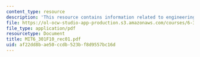 ```yaml
---
content_type: resource
description: 'This resource contains information related to engineering design. '
file: https://ol-ocw-studio-app-production.s3.amazonaws.com/courses/6-301-solid-state-circuits-fall-2010/af22dd8bae50ccdb523bf8d9557bc16d_MIT6_301F10_rec01.pdf
file_type: application/pdf
resourcetype: Document
title: MIT6_301F10_rec01.pdf
uid: af22dd8b-ae50-ccdb-523b-f8d9557bc16d
---
```

